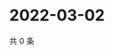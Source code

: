 # 2022-03-02

共 0 条

<!-- BEGIN WEIBO -->
<!-- 最后更新时间 Wed Mar 02 2022 04:00:55 GMT+0800 (China Standard Time) -->

<!-- END WEIBO -->
